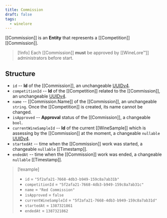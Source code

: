 ```yaml
---
title: Commission
draft: false
tags:
  - winelore
---
```

[[Commission]] is an **Entity** that represents a [[Competition]] [[Commission]].

> [!info]
> Each [[Commission]] **must** be approved by [[WineLore™]] administrators before start.
## Structure
- `id` -- **Id** of the [[Commission]], an unchangeable [UUIDv4](https://en.wikipedia.org/wiki/Universally_unique_identifier).
- `competitionId` -- **Id** of the [[Competition]] related to the [[Commission]], an unchangeable [UUIDv4](https://en.wikipedia.org/wiki/Universally_unique_identifier).
- `name` -- [[Commission.Name]] of the [[Commission]], an unchangeable `string`. Once the [[Competition]] is created, its name cannot be changed.
- `isApproved` -- **Approval** status of the [[Commission]], a changeable `bool`.
- `currentWineSampleId` -- **Id** of the current [[WineSample]] which is assessing by the [[Commission]] at the moment, a changeable `nullable` [UUIDv4](https://en.wikipedia.org/wiki/Universally_unique_identifier).
- `startedAt` -- time when the [[Commission]] work was started, a changeable `nullable` [[Timestamp]].
- `endedAt` -- time when the [[Commission]] work was ended, a changeable `nullable` [[Timestamp]].

> [!example] 
> - `id` = `"5f2afa21-7668-4db3-b949-159c8a7ab31b"`
> - `competitionId` = `"5f2afa21-7668-4db3-b949-159c8a7ab31c"`
> - `name` = `"Red Commission"`
> - `isApproved` = `false`
> - `currentWineSampleId` = `"5f2afa21-7668-4db3-b949-159c8a7ab31d"`
> - `startedAt` = `1387321861`
> - `endedAt` = `1387321862`